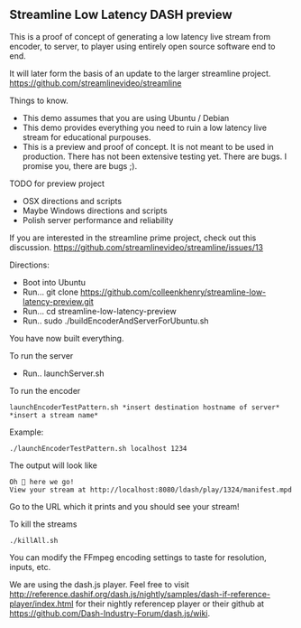 ## Streamline Low Latency DASH preview

This is a proof of concept of generating a low latency live stream from encoder, to server, to player using entirely open source software end to end.

It will later form the basis of an update to the larger streamline project. https://github.com/streamlinevideo/streamline

Things to know.

- This demo assumes that you are using Ubuntu / Debian
- This demo provides everything you need to ruin a low latency live stream for educational purpouses.
- This is a preview and proof of concept. It is not meant to be used in production. There has not been extensive testing yet. There are bugs. I promise you, there are bugs ;).

TODO for preview project

- OSX directions and scripts
- Maybe Windows directions and scripts
- Polish server performance and reliability

If you are interested in the streamline prime project, check out this discussion. https://github.com/streamlinevideo/streamline/issues/13

Directions:

- Boot into Ubuntu
- Run...
    git clone https://github.com/colleenkhenry/streamline-low-latency-preview.git
- Run... 
    cd  streamline-low-latency-preview
- Run..
    sudo ./buildEncoderAndServerForUbuntu.sh

You have now built everything.

To run the server

- Run..
     launchServer.sh

To run the encoder

    launchEncoderTestPattern.sh *insert destination hostname of server* *insert a stream name*

Example: 

    ./launchEncoderTestPattern.sh localhost 1234

The output will look like

    Oh 💩 here we go!
    View your stream at http://localhost:8080/ldash/play/1324/manifest.mpd

Go to the URL which it prints and you should see your stream!

To kill the streams

    ./killAll.sh

You can modify the FFmpeg encoding settings to taste for resolution, inputs, etc.

We are using the dash.js player. Feel free to visit http://reference.dashif.org/dash.js/nightly/samples/dash-if-reference-player/index.html for their nightly referencep player or their github at https://github.com/Dash-Industry-Forum/dash.js/wiki.

